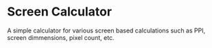 Screen Calculator
=================

A simple calculator for various screen based calculations such as PPI, screen dimmensions, pixel count, etc.